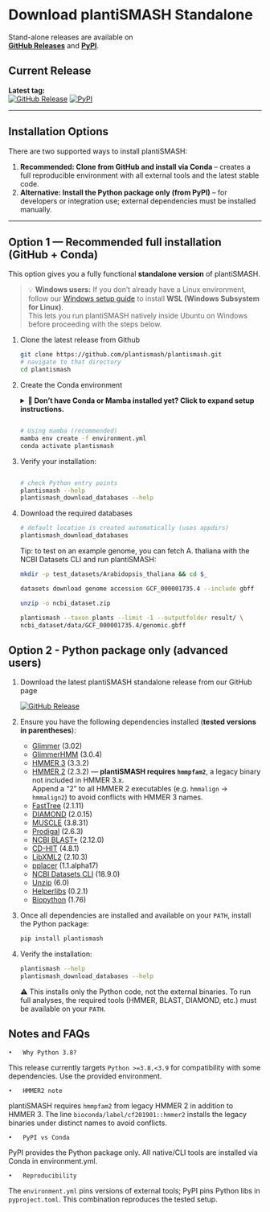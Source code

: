 # Download plantiSMASH Standalone

Stand-alone releases are available on  
**[GitHub Releases](https://github.com/plantismash/plantismash/releases)** and **[PyPI](https://pypi.org/project/plantismash/)**.

## Current Release
**Latest tag:**  
[![GitHub Release](https://img.shields.io/github/v/release/plantismash/plantismash?include_prereleases&sort=semver&display_name=tag&logo=github)](https://github.com/plantismash/plantismash/releases/latest)
[![PyPI](https://img.shields.io/pypi/v/plantismash?logo=pypi&label=PyPI)](https://pypi.org/project/plantismash/)

---

## Installation Options

There are two supported ways to install plantiSMASH:

1. **Recommended: Clone from GitHub and install via Conda** – creates a full reproducible environment with all external tools and the latest stable code.  
2. **Alternative: Install the Python package only (from PyPI)** – for developers or integration use; external dependencies must be installed manually.



---

## Option 1 — Recommended full installation (GitHub + Conda)

This option gives you a fully functional **standalone version** of plantiSMASH.

> 💡 **Windows users:** If you don’t already have a Linux environment,  
> follow our [Windows setup guide](windows-linux-setup.md) to install **WSL (Windows Subsystem for Linux)**.  
> This lets you run plantiSMASH natively inside Ubuntu on Windows before proceeding with the steps below.

1. Clone the latest release from Github 

      ```bash
      git clone https://github.com/plantismash/plantismash.git
      # navigate to that directory 
      cd plantismash
      ```

2. Create the Conda environment

      <details>
      <summary><b>🧩 Don’t have Conda or Mamba installed yet? Click to expand setup instructions.</b></summary>

      To create a reproducible plantiSMASH environment, you’ll need a Conda-based package manager such as **[Miniforge (recommended)](https://github.com/conda-forge/miniforge)** or **Mambaforge**.

      Follow these steps to install it on Linux (or inside WSL on Windows):

      ```bash
      # 1. Download and install Miniforge
      curl -L -O "https://github.com/conda-forge/miniforge/releases/latest/download/Miniforge3-$(uname)-$(uname -m).sh"
      bash Miniforge3-$(uname)-$(uname -m).sh

      # 2. Initialize Conda
      source ~/.bashrc
      conda init bash

      # 3. Set default configuration
      conda config --set auto_activate_base false
      conda config --add channels bioconda
      conda config --add channels conda-forge
      conda config --set channel_priority strict
      ```
      💡 You only need to do this once — future plantiSMASH environments will reuse this configuration.
      </details>

      ```bash

      # Using mamba (recommended)
      mamba env create -f environment.yml
      conda activate plantismash

      ``` 

3. Verify your installation: 

      ```bash 

      # check Python entry points
      plantismash --help
      plantismash_download_databases --help

      ``` 

4. Download the required databases 

      ```bash 
      # default location is created automatically (uses appdirs)
      plantismash_download_databases
      ``` 

      Tip: to test on an example genome, you can fetch A. thaliana with the NCBI Datasets CLI and run plantiSMASH:

      ```bash 
      mkdir -p test_datasets/Arabidopsis_thaliana && cd $_

      datasets download genome accession GCF_000001735.4 --include gbff

      unzip -o ncbi_dataset.zip

      plantismash --taxon plants --limit -1 --outputfolder result/ \
      ncbi_dataset/data/GCF_000001735.4/genomic.gbff

      ``` 

## Option 2 - Python package only (advanced users)

1. Download the latest plantiSMASH standalone release from our GitHub page 

      [![GitHub Release](https://img.shields.io/github/v/release/plantismash/plantismash?include_prereleases&sort=semver&display_name=tag&logo=github)](https://github.com/plantismash/plantismash/releases/latest)

2. Ensure you have the following dependencies installed (**tested versions in parentheses**):  

      - [Glimmer](https://ccb.jhu.edu/software/glimmer/) (3.02)  
      - [GlimmerHMM](https://ccb.jhu.edu/software/glimmerhmm/) (3.0.4)  
      - [HMMER 3](http://hmmer.janelia.org/) (3.3.2)  
      - [HMMER 2](ftp://ftp.sanger.ac.uk/pub/1000genomes/ftp/technical/working/20110111_hmmer-2.3.2.tar.gz) (2.3.2) — **plantiSMASH requires `hmmpfam2`**, a legacy binary not included in HMMER 3.x.  
      Append a “2” to all HMMER 2 executables (e.g. `hmmalign` → `hmmalign2`) to avoid conflicts with HMMER 3 names.  
      - [FastTree](http://www.microbesonline.org/fasttree/) (2.1.11)  
      - [DIAMOND](https://github.com/bbuchfink/diamond) (2.0.15)  
      - [MUSCLE](http://www.drive5.com/muscle/) (3.8.31)  
      - [Prodigal](https://github.com/hyattpd/Prodigal) (2.6.3)  
      - [NCBI BLAST+](https://ftp.ncbi.nlm.nih.gov/blast/executables/blast+/LATEST/) (2.12.0)  
      - [CD-HIT](http://weizhongli-lab.org/cd-hit/) (4.8.1)  
      - [LibXML2](http://xmlsoft.org/) (2.10.3)  
      - [pplacer](https://matsen.fhcrc.org/pplacer/) (1.1.alpha17)  
      - [NCBI Datasets CLI](https://www.ncbi.nlm.nih.gov/datasets/) (18.9.0)  
      - [Unzip](https://linux.die.net/man/1/unzip) (6.0)  
      - [Helperlibs](https://github.com/helperlibs) (0.2.1)  
      - [Biopython](https://biopython.org/) (1.76)  

3. Once all dependencies are installed and available on your `PATH`, install the Python package:

      ``` bash 
      pip install plantismash

      ``` 

4. Verify the installation: 
      ```bash 
      plantismash --help
      plantismash_download_databases --help
      ``` 

      ⚠️ This installs only the Python code, not the external binaries.
      To run full analyses, the required tools (HMMER, BLAST, DIAMOND, etc.) must be available on your `PATH`.

## Notes and FAQs 

	•	Why Python 3.8?
This release currently targets `Python >=3.8,<3.9` for compatibility with some dependencies. Use the provided environment.

	•	HMMER2 note
plantiSMASH requires `hmmpfam2` from legacy HMMER 2 in addition to HMMER 3. The line
`bioconda/label/cf201901::hmmer2` installs the legacy binaries under distinct names to avoid conflicts.

	•	PyPI vs Conda
PyPI provides the Python package only. All native/CLI tools are installed via Conda in environment.yml.

	•	Reproducibility
The `environment.yml` pins versions of external tools; PyPI pins Python libs in `pyproject.toml`. This combination reproduces the tested setup.